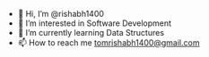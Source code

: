- 👋 Hi, I’m @rishabh1400
- 👀 I’m interested in Software Development
- 🌱 I’m currently learning Data Structures 
- 📫 How to reach me tomrishabh1400@gmail.com

<!---
rishabh1400/rishabh1400 is a ✨ special ✨ repository because its `README.md` (this file) appears on your GitHub profile.
You can click the Preview link to take a look at your changes.
--->
